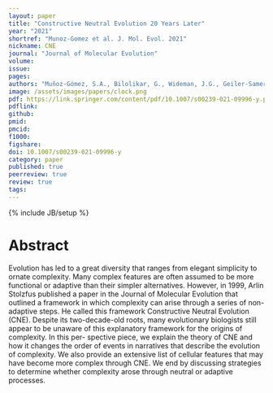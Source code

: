 ```yaml
---
layout: paper
title: "Constructive Neutral Evolution 20 Years Later"
year: "2021"
shortref: "Munoz-Gomez et al. J. Mol. Evol. 2021"
nickname: CNE
journal: "Journal of Molecular Evolution"
volume: 
issue: 
pages: 
authors: "Muñoz-Gómez, S.A., Bilolikar, G., Wideman, J.G., Geiler-Samerotte, K."
image: /assets/images/papers/clock.png
pdf: https://link.springer.com/content/pdf/10.1007/s00239-021-09996-y.pdf
pdflink: 
github: 
pmid: 
pmcid: 
f1000: 
figshare: 
doi: 10.1007/s00239-021-09996-y
category: paper
published: true
peerreview: true
review: true
tags: 
---
```

{% include JB/setup %}

# Abstract 

Evolution has led to a great diversity that ranges from elegant simplicity to ornate complexity. Many complex features are often assumed to be more functional or adaptive than their simpler alternatives. However, in 1999, Arlin Stolzfus published a paper in the Journal of Molecular Evolution that outlined a framework in which complexity can arise through a series of non-adaptive steps. He called this framework Constructive Neutral Evolution (CNE). Despite its two-decade-old roots, many evolutionary biologists still appear to be unaware of this explanatory framework for the origins of complexity. In this per- spective piece, we explain the theory of CNE and how it changes the order of events in narratives that describe the evolution of complexity. We also provide an extensive list of cellular features that may have become more complex through CNE. We end by discussing strategies to determine whether complexity arose through neutral or adaptive processes.